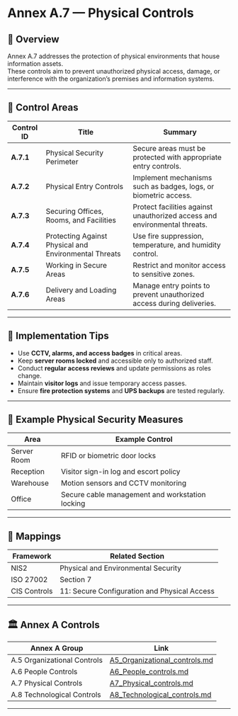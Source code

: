 # Annex A.7 — Physical Controls

## 🧭 Overview

Annex A.7 addresses the protection of physical environments that house information assets.  
These controls aim to prevent unauthorized physical access, damage, or interference with the organization’s premises and information systems.

---

## 🔑 Control Areas

| Control ID | Title | Summary |
|-------------|--------|----------|
| **A.7.1** | Physical Security Perimeter | Secure areas must be protected with appropriate entry controls. |
| **A.7.2** | Physical Entry Controls | Implement mechanisms such as badges, logs, or biometric access. |
| **A.7.3** | Securing Offices, Rooms, and Facilities | Protect facilities against unauthorized access and environmental threats. |
| **A.7.4** | Protecting Against Physical and Environmental Threats | Use fire suppression, temperature, and humidity control. |
| **A.7.5** | Working in Secure Areas | Restrict and monitor access to sensitive zones. |
| **A.7.6** | Delivery and Loading Areas | Manage entry points to prevent unauthorized access during deliveries. |

---

## 🧠 Implementation Tips

- Use **CCTV, alarms, and access badges** in critical areas.  
- Keep **server rooms locked** and accessible only to authorized staff.  
- Conduct **regular access reviews** and update permissions as roles change.  
- Maintain **visitor logs** and issue temporary access passes.  
- Ensure **fire protection systems** and **UPS backups** are tested regularly.  

---

## 🧩 Example Physical Security Measures

| Area | Example Control |
|------|------------------|
| Server Room | RFID or biometric door locks |
| Reception | Visitor sign-in log and escort policy |
| Warehouse | Motion sensors and CCTV monitoring |
| Office | Secure cable management and workstation locking |

---

## 🔗 Mappings

| Framework | Related Section |
|------------|-----------------|
| NIS2 | Physical and Environmental Security |
| ISO 27002 | Section 7 |
| CIS Controls | 11: Secure Configuration and Physical Access |

---

## 🏛 Annex A Controls

| Annex A Group | Link |
|---------------|------|
| A.5 Organizational Controls | [A5_Organizational_controls.md](./A5_Organizational_controls.md) |
| A.6 People Controls | [A6_People_controls.md](./A6_People_controls.md) |
| A.7 Physical Controls | [A7_Physical_controls.md](./A7_Physical_controls.md) |
| A.8 Technological Controls | [A8_Technological_controls.md](./A8_Technological_controls.md) |

---
